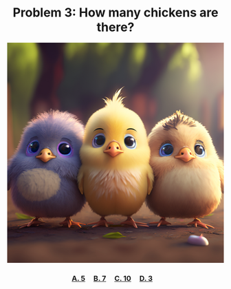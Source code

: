 <h1 align="center">
Problem 3: How many chickens are there?
</h1>

<p align="center">
<img src="chickens.png" height="512"/>
</p>

<h3 align="center">
  <span><a href="https://raw.githubusercontent.com/rain1024/math/main/assets/lose0.png">A. 5</a></span>&nbsp;&nbsp;&nbsp;&nbsp;
  <span><a href="https://raw.githubusercontent.com/rain1024/math/main/assets/lose0.png">B. 7</a></span>&nbsp;&nbsp;&nbsp;&nbsp;
  <span><a href="https://raw.githubusercontent.com/rain1024/math/main/assets/lose0.png">C. 10</a></span>&nbsp;&nbsp;&nbsp;&nbsp;
  <span><a href="https://raw.githubusercontent.com/rain1024/math/main/assets/win0.png">D. 3</a></span>&nbsp;&nbsp;&nbsp;&nbsp;
</h3>